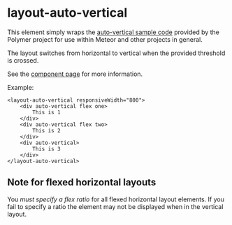layout-auto-vertical
====================

This element simply wraps the
[auto-vertical sample code](https://www.polymer-project.org/0.5/docs/polymer/layout-attrs.html) provided by the Polymer
project for use within Meteor and other projects in general.

The layout switches from horizontal to vertical when the provided threshold is crossed.

See the [component page](https://scotta.github.io/layout-auto-vertical) for more information.

Example:

    <layout-auto-vertical responsiveWidth="800">
        <div auto-vertical flex one>
            This is 1
        </div>
        <div auto-vertical flex two>
            This is 2
        </div>
        <div auto-vertical>
            This is 3
        </div>
    </layout-auto-vertical>

Note for flexed horizontal layouts
----------------------------------
You *must specify a flex ratio* for all flexed horizontal layout elements. If you fail to specify a ratio the element
 may not be displayed when in the vertical layout.
